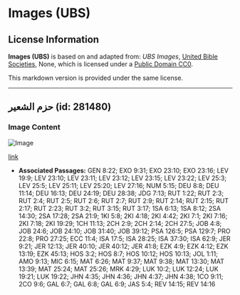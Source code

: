 # Images (UBS)

## License Information

**Images (UBS)** is based on and adapted from: _UBS Images_, [United Bible Societies](https://unitedbiblesocieties.org/), None, which is licensed under a [Public Domain CC0](https://creativecommons.org/public-domain/cc0/).

This markdown version is provided under the same license.



--------------------------------

## حزم الشعير (id: 281480)

### Image Content

![Image](https://cdn.aquifer.bible/aquifer-content/resources/Media/WEB-0837_sheaves_of_barley.jpg)

[link](https://cdn.aquifer.bible/aquifer-content/resources/Media/WEB-0837_sheaves_of_barley.jpg)

* **Associated Passages:** GEN 8:22; EXO 9:31; EXO 23:10; EXO 23:16; LEV 19:9; LEV 23:10; LEV 23:11; LEV 23:12; LEV 23:15; LEV 23:22; LEV 25:3; LEV 25:5; LEV 25:11; LEV 25:20; LEV 27:16; NUM 5:15; DEU 8:8; DEU 11:14; DEU 16:13; DEU 24:19; DEU 28:38; JDG 7:13; RUT 1:22; RUT 2:3; RUT 2:4; RUT 2:5; RUT 2:6; RUT 2:7; RUT 2:9; RUT 2:14; RUT 2:15; RUT 2:17; RUT 2:23; RUT 3:2; RUT 3:15; RUT 3:17; 1SA 6:13; 1SA 8:12; 2SA 14:30; 2SA 17:28; 2SA 21:9; 1KI 5:8; 2KI 4:18; 2KI 4:42; 2KI 7:1; 2KI 7:16; 2KI 7:18; 2KI 19:29; 1CH 11:13; 2CH 2:9; 2CH 2:14; 2CH 27:5; JOB 4:8; JOB 24:6; JOB 24:10; JOB 31:40; JOB 39:12; PSA 126:5; PSA 129:7; PRO 22:8; PRO 27:25; ECC 11:4; ISA 17:5; ISA 28:25; ISA 37:30; ISA 62:9; JER 9:21; JER 12:13; JER 40:10; JER 40:12; JER 41:8; EZK 4:9; EZK 4:12; EZK 13:19; EZK 45:13; HOS 3:2; HOS 8:7; HOS 10:12; HOS 10:13; JOL 1:11; AMO 9:13; MIC 6:15; MAT 6:26; MAT 9:37; MAT 9:38; MAT 13:30; MAT 13:39; MAT 25:24; MAT 25:26; MRK 4:29; LUK 10:2; LUK 12:24; LUK 19:21; LUK 19:22; JHN 4:35; JHN 4:36; JHN 4:37; JHN 4:38; 1CO 9:11; 2CO 9:6; GAL 6:7; GAL 6:8; GAL 6:9; JAS 5:4; REV 14:15; REV 14:16


